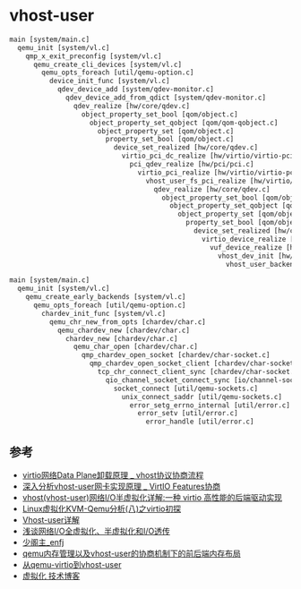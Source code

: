 
# vhost-user

```txt
main [system/main.c]
  qemu_init [system/vl.c]
    qmp_x_exit_preconfig [system/vl.c]
      qemu_create_cli_devices [system/vl.c]
        qemu_opts_foreach [util/qemu-option.c]
          device_init_func [system/vl.c]
            qdev_device_add [system/qdev-monitor.c]
              qdev_device_add_from_qdict [system/qdev-monitor.c]
                qdev_realize [hw/core/qdev.c]
                  object_property_set_bool [qom/object.c]
                    object_property_set_qobject [qom/qom-qobject.c]
                      object_property_set [qom/object.c]
                        property_set_bool [qom/object.c]
                          device_set_realized [hw/core/qdev.c]
                            virtio_pci_dc_realize [hw/virtio/virtio-pci.c]
                              pci_qdev_realize [hw/pci/pci.c]
                                virtio_pci_realize [hw/virtio/virtio-pci.c]
                                  vhost_user_fs_pci_realize [hw/virtio/vhost-user-fs-pci.c]
                                    qdev_realize [hw/core/qdev.c]
                                      object_property_set_bool [qom/object.c]
                                        object_property_set_qobject [qom/qom-qobject.c]
                                          object_property_set [qom/object.c]
                                            property_set_bool [qom/object.c]
                                              device_set_realized [hw/core/qdev.c]
                                                virtio_device_realize [hw/virtio/virtio.c]
                                                  vuf_device_realize [hw/virtio/vhost-user-fs.c]
                                                    vhost_dev_init [hw/virtio/vhost.c]
                                                      vhost_user_backend_init [hw/virtio/vhost-user.c]
```

```txt
main [system/main.c]
  qemu_init [system/vl.c]
    qemu_create_early_backends [system/vl.c]
      qemu_opts_foreach [util/qemu-option.c]
        chardev_init_func [system/vl.c]
          qemu_chr_new_from_opts [chardev/char.c]
            qemu_chardev_new [chardev/char.c]
              chardev_new [chardev/char.c]
                qemu_char_open [chardev/char.c]
                  qmp_chardev_open_socket [chardev/char-socket.c]
                    qmp_chardev_open_socket_client [chardev/char-socket.c]
                      tcp_chr_connect_client_sync [chardev/char-socket.c]
                        qio_channel_socket_connect_sync [io/channel-socket.c]
                          socket_connect [util/qemu-sockets.c]
                            unix_connect_saddr [util/qemu-sockets.c]
                              error_setg_errno_internal [util/error.c]
                                error_setv [util/error.c]
                                  error_handle [util/error.c]
```

## 参考

- [virtio网络Data Plane卸载原理 _ vhost协议协商流程](https://blog.csdn.net/huang987246510/article/details/125215994)
- [深入分析vhost-user网卡实现原理 _ VirtIO Features协商](https://blog.csdn.net/huang987246510/article/details/126925516)
- [vhost(vhost-user)网络I/O半虚拟化详解:一种 virtio 高性能的后端驱动实现](https://blog.csdn.net/Rong_Toa/article/details/114175631)
- [Linux虚拟化KVM-Qemu分析(八)之virtio初探](https://rtoax.blog.csdn.net/article/details/113819423)
- [Vhost-user详解](https://www.jianshu.com/p/ae54cb57e608)
- [浅谈网络I/O全虚拟化、半虚拟化和I/O透传](https://www.jianshu.com/p/fc40104eba23)
- [少阁主_enfj](https://www.jianshu.com/u/7a226aa7834e)
- [qemu内存管理以及vhost-user的协商机制下的前后端内存布局](https://www.jianshu.com/p/dee1e723d6b0)
- [从qemu-virtio到vhost-user](https://juejin.cn/post/7111539346867486756)
- [虚拟化 技术博客](https://blog.csdn.net/huang987246510/category_6939709.html)